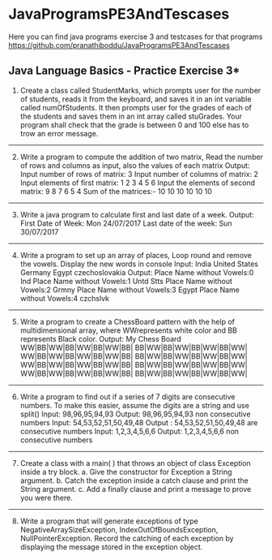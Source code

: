 # JavaProgramsPE3AndTescases
Here you can find java programs exercise 3 and testcases for that programs
https://github.com/pranathiboddu/JavaProgramsPE3AndTescases


**********Java Language Basics - Practice Exercise 3*********** 
---------------------------------------------------------------------------------------------------- 

1. Create a class called StudentMarks, which prompts user for the number of students, reads it from the keyboard, and saves it in an int variable called numOfStudents. It then prompts user for the grades of each of the students and saves them in an int array called stuGrades. Your program shall check that the grade is between 0 and 100 else has to trow an error message. 
--------------------------------------------------------------------------------------------------------------------- 
2. Write a program to compute the addition of two matrix, Read the number of rows and columns as input, also the values of each matrix 
Output: Input number of rows of matrix: 3 Input number of columns of matrix: 2 Input elements of first matrix: 1 2 3 4 5 6 Input the elements of second matrix: 9 8 7 6 5 4 Sum of the matrices:- 
10 10 10 10 10 10 

-----------------------------------------------------------------------------------------------------------------------
3. Write a java program to calculate first and last date of a week. 
Output: First Date of Week: Mon 24/07/2017 Last date of the week: Sun 30/07/2017 

--------------------------------------------------------------------------------------------------------------------------
4. Write a program to set up an array of places, Loop round and remove the vowels. Display the new words in console 
Input: 
India United States Germany 
Egypt czechoslovakia 
Output: 
Place Name without Vowels:0 Ind Place Name without Vowels:1 Untd Stts 
Place Name without Vowels:2 Grmny Place Name without Vowels:3 Egypt Place Name without Vowels:4 czchslvk 

---------------------------------------------------------------------------------------------------------------------------
5. Write a program to create a ChessBoard pattern with the help of multidimensional array, where WWrepresents white color and BB represents Black color. 
Output: My Chess Board 
WW|BB|WW|BB|WW|BB|WW|BB| BB|WW|BB|WW|BB|WW|BB|WW| WW|BB|WW|BB|WW|BB|WW|BB| BB|WW|BB|WW|BB|WW|BB|WW| WW|BB|WW|BB|WW|BB|WW|BB| BB|WW|BB|WW|BB|WW|BB|WW| WW|BB|WW|BB|WW|BB|WW|BB| BB|WW|BB|WW|BB|WW|BB|WW| 

------------------------------------------------------------------------------------------------------------------------
6. Write a program to find out if a series of 7 digits are consecutive numbers. To make this easier, assume the digits are a string and use split() 
Input: 98,96,95,94,93 Output: 98,96,95,94,93 non consecutive numbers 
Input: 54,53,52,51,50,49,48 Output : 54,53,52,51,50,49,48 are consecutive numbers 
Input: 1,2,3,4,5,6,6 Output: 1,2,3,4,5,6,6 non consecutive numbers 

-------------------------------------------------------------------------------------------------------------------------
7. Create a class with a main( ) that throws an object of class Exception inside a try block. 
a. Give the constructor for Exception a String argument. b. Catch the exception inside a catch clause and print the String argument. c. Add a finally clause and print a message to prove you were there. 

--------------------------------------------------------------------------------------------------------------------------

8. Write a program that will generate exceptions of type NegativeArraySizeException, IndexOutOfBoundsException, NullPointerException. Record the catching of each exception by displaying the message stored in the exception object. 


